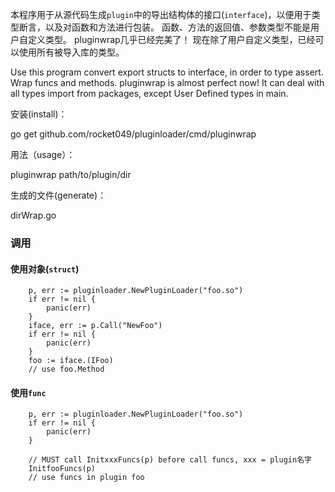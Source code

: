 本程序用于从源代码生成`plugin`中的导出结构体的接口(`interface`)，以便用于类型断言，以及对函数和方法进行包装。
函数、方法的返回值、参数类型不能是用户自定义类型。
pluginwrap几乎已经完美了！
现在除了用户自定义类型，已经可以使用所有被导入库的类型。

Use this program convert export structs to interface, in order to type assert. 
Wrap funcs and methods.
pluginwrap is almost perfect now! 
It can deal with all types import from packages, except User Defined types in main.

安装(install)：

go get github.com/rocket049/pluginloader/cmd/pluginwrap

用法（usage）：

pluginwrap path/to/plugin/dir

生成的文件(generate)：

dirWrap.go

### 调用
#### 使用对象(`struct`)

```
	p, err := pluginloader.NewPluginLoader("foo.so")
	if err != nil {
		panic(err)
	}
	iface, err := p.Call("NewFoo")
	if err != nil {
		panic(err)
	}
	foo := iface.(IFoo)
	// use foo.Method
```

#### 使用`func`

```
	p, err := pluginloader.NewPluginLoader("foo.so")
	if err != nil {
		panic(err)
	}
	
	// MUST call InitxxxFuncs(p) before call funcs, xxx = plugin名字
	InitfooFuncs(p)
	// use funcs in plugin foo
```
